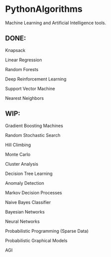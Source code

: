 # PythonAlgorithms

Machine Learning and Artificial Intelligence
tools.

## DONE:

Knapsack

Linear Regression

Random Forests

Deep Reinforcement Learning

Support Vector Machine

Nearest Neighbors


## WIP:

Gradient Boosting Machines

Random Stochastic Search

Hill Climbing

Monte Carlo

Cluster Analysis

Decision Tree Learning

Anomaly Detection

Markov Decision Processes

Naive Bayes Classifier

Bayesian Networks

Neural Networks

Probabilistic Programming (Sparse Data)

Probabilistic Graphical Models

AGI
